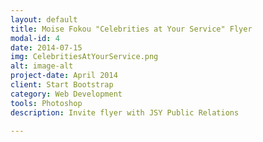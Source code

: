 ```yaml
---
layout: default
title: Moise Fokou "Celebrities at Your Service" Flyer
modal-id: 4
date: 2014-07-15
img: CelebritiesAtYourService.png
alt: image-alt
project-date: April 2014
client: Start Bootstrap
category: Web Development
tools: Photoshop
description: Invite flyer with JSY Public Relations

---
```

